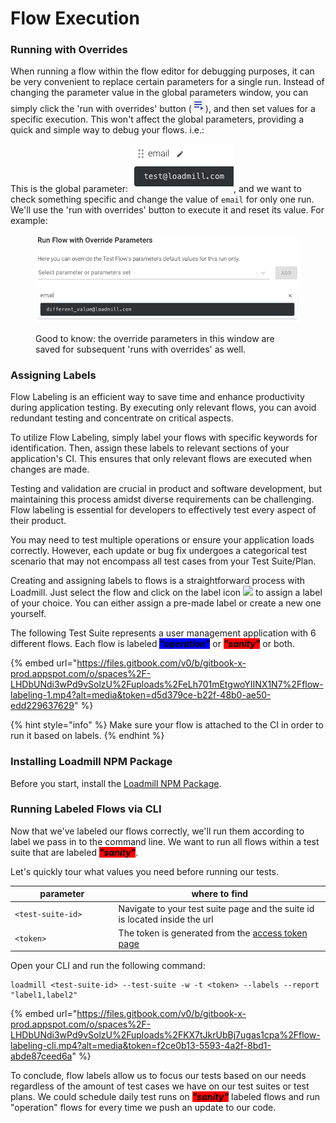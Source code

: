 # Flow Execution

### Running with Overrides

When running a flow within the flow editor for debugging purposes, it can be very convenient to replace certain parameters for a single run. Instead of changing the parameter value in the global parameters window, you can simply click the 'run with overrides' button (![](<../../.gitbook/assets/image (148).png>)), and then set values for a specific execution. This won't affect the global parameters, providing a quick and simple way to debug your flows. i.e.:

This is the global parameter: ![](<../../.gitbook/assets/image (151).png>), and we want to check something specific and change the value of `email` for only one run. We'll use the 'run with overrides' button to execute it and reset its value. For example:

<figure><img src="../../.gitbook/assets/image (155).png" alt=""><figcaption><p>Good to know: the override parameters in this window are saved for subsequent 'runs with overrides' as well.</p></figcaption></figure>

### Assigning Labels

Flow Labeling is an efficient way to save time and enhance productivity during application testing. By executing only relevant flows, you can avoid redundant testing and concentrate on critical aspects.

To utilize Flow Labeling, simply label your flows with specific keywords for identification. Then, assign these labels to relevant sections of your application's CI. This ensures that only relevant flows are executed when changes are made.

Testing and validation are crucial in product and software development, but maintaining this process amidst diverse requirements can be challenging. Flow labeling is essential for developers to effectively test every aspect of their product.

You may need to test multiple operations or ensure your application loads correctly. However, each update or bug fix undergoes a categorical test scenario that may not encompass all test cases from your Test Suite/Plan.

Creating and assigning labels to flows is a straightforward process with Loadmill. Just select the flow and click on the label icon ![](../../.gitbook/assets/price-tag.png) to assign a label of your choice. You can either assign a pre-made label or create a new one yourself.

The following Test Suite represents a user management application with 6 different flows. Each flow is labeled _<mark style="background-color:blue;">**"operation"**</mark>_ or _<mark style="background-color:red;">**"sanity"**</mark>_ or both.

{% embed url="https://files.gitbook.com/v0/b/gitbook-x-prod.appspot.com/o/spaces%2F-LHDbUNdi3wPd9vSolzU%2Fuploads%2FeLh701mEtgwoYIINX1N7%2Fflow-labeling-1.mp4?alt=media&token=d5d379ce-b22f-48b0-ae50-edd229637629" %}

{% hint style="info" %}
Make sure your flow is attached to the CI in order to run it based on labels.
{% endhint %}

### Installing Loadmill NPM Package

Before you start, install the [Loadmill NPM Package](https://www.npmjs.com/package/loadmill).

### Running Labeled Flows via CLI

Now that we've labeled our flows correctly, we'll run them according to label we pass in to the command line. We want to run all flows within a test suite that are labeled _<mark style="background-color:red;">**"sanity"**</mark>_.

Let's quickly tour what values you need before running our tests.

<table><thead><tr><th width="209">parameter</th><th width="507">where to find</th></tr></thead><tbody><tr><td><code>&#x3C;test-suite-id></code></td><td>Navigate to your test suite page and the suite id is located inside the url</td></tr><tr><td><code>&#x3C;token></code></td><td>The token is generated from the <a href="https://app.loadmill.com/app/user/settings/security">access token page</a></td></tr></tbody></table>

Open your CLI and run the following command:&#x20;

```
loadmill <test-suite-id> --test-suite -w -t <token> --labels --report "label1,label2"
```

{% embed url="https://files.gitbook.com/v0/b/gitbook-x-prod.appspot.com/o/spaces%2F-LHDbUNdi3wPd9vSolzU%2Fuploads%2FKX7tJkrUbBj7ugas1cpa%2Fflow-labeling-cli.mp4?alt=media&token=f2ce0b13-5593-4a2f-8bd1-abde87ceed6a" %}

To conclude, flow labels allow us to focus our tests based on our needs regardless of the amount of test cases we have on our test suites or test plans. We could schedule daily test runs on _<mark style="background-color:red;">**"sanity"**</mark>_ labeled flows and run "operation" flows for every time we push an update to our code.
